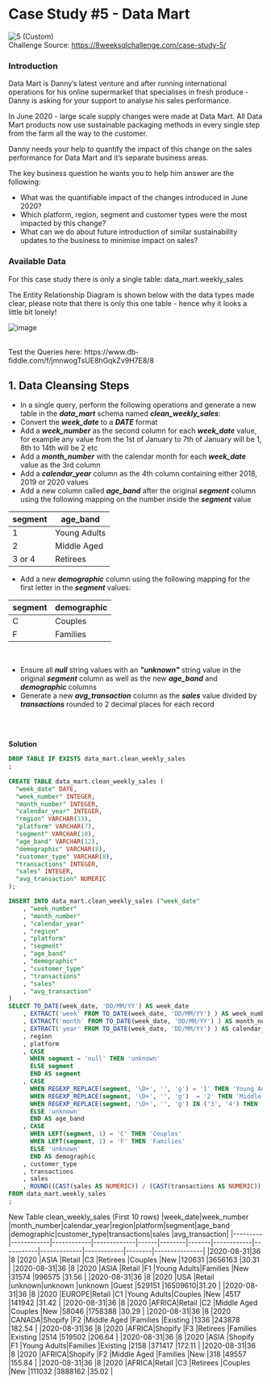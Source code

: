 # Case Study #5 - Data Mart
![5 (Custom)](https://github.com/user-attachments/assets/2880807a-ba01-4e1b-b93d-2a143bc992f1)
<br>
Challenge Source: https://8weeksqlchallenge.com/case-study-5/
<br>

### Introduction
Data Mart is Danny’s latest venture and after running international operations for his online supermarket that specialises in fresh produce - Danny is asking for your support to analyse his sales performance.
<br>

In June 2020 - large scale supply changes were made at Data Mart. All Data Mart products now use sustainable packaging methods in every single step from the farm all the way to the customer.
<br>

Danny needs your help to quantify the impact of this change on the sales performance for Data Mart and it’s separate business areas.
<br>

The key business question he wants you to help him answer are the following:
<br>

- What was the quantifiable impact of the changes introduced in June 2020?
- Which platform, region, segment and customer types were the most impacted by this change?
- What can we do about future introduction of similar sustainability updates to the business to minimise impact on sales?

### Available Data
For this case study there is only a single table: data_mart.weekly_sales
<br>

The Entity Relationship Diagram is shown below with the data types made clear, please note that there is only this one table - hence why it looks a little bit lonely!

![image](https://github.com/user-attachments/assets/fd9b1f65-d22c-4fe2-9874-ea4ccb44d82e)


<br>
Test the Queries here:
https://www.db-fiddle.com/f/jmnwogTsUE8hGqkZv9H7E8/8
<br>

## 1. Data Cleansing Steps

- In a single query, perform the following operations and generate a new table in the ***data_mart*** schema named ***clean_weekly_sales***:
- Convert the ***week_date*** to a ***DATE*** format
- Add a ***week_number*** as the second column for each ***week_date*** value, for example any value from the 1st of January to 7th of January will be 1, 8th to 14th will be 2 etc
- Add a ***month_number*** with the calendar month for each ***week_date*** value as the 3rd column
- Add a ***calendar_year*** column as the 4th column containing either 2018, 2019 or 2020 values
- Add a new column called ***age_band*** after the original ***segment*** column using the following mapping on the number inside the ***segment*** value

<div align="center">
  
|segment|age_band    |
|-------|------------|
|1      |Young Adults|
|2      |Middle Aged |
|3 or 4 |Retirees    |

</div>

- Add a new ***demographic*** column using the following mapping for the first letter in the ***segment*** values:

<div align="center">
  
|segment|demographic |
|-------|------------|
|C      |Couples     |
|F      |Families    |

</div>
<br>

- Ensure all ***null*** string values with an ***"unknown"*** string value in the original ***segment*** column as well as the new ***age_band*** and ***demographic*** columns
- Generate a new ***avg_transaction*** column as the ***sales*** value divided by ***transactions*** rounded to 2 decimal places for each record
<br>
<br>

**Solution**
<br>

```sql
DROP TABLE IF EXISTS data_mart.clean_weekly_sales
;
  
CREATE TABLE data_mart.clean_weekly_sales (
  "week_date" DATE,
  "week_number" INTEGER,
  "month_number" INTEGER,
  "calendar_year" INTEGER,
  "region" VARCHAR(13),
  "platform" VARCHAR(7),
  "segment" VARCHAR(10),
  "age_band" VARCHAR(12),
  "demographic" VARCHAR(8),
  "customer_type" VARCHAR(8),
  "transactions" INTEGER,
  "sales" INTEGER,
  "avg_transaction" NUMERIC
);

INSERT INTO	data_mart.clean_weekly_sales ("week_date" 
  	, "week_number" 
  	, "month_number" 
  	, "calendar_year"
  	, "region" 
  	, "platform"
  	, "segment" 
  	, "age_band"
  	, "demographic"
  	, "customer_type"
  	, "transactions"
  	, "sales"
  	, "avg_transaction" 
)    
SELECT TO_DATE(week_date, 'DD/MM/YY') AS week_date
	, EXTRACT('week' FROM TO_DATE(week_date, 'DD/MM/YY') ) AS week_number
    , EXTRACT('month' FROM TO_DATE(week_date, 'DD/MM/YY') ) AS month_number
    , EXTRACT('year' FROM TO_DATE(week_date, 'DD/MM/YY') ) AS calendar_year
    , region
    , platform
    , CASE
      WHEN segment = 'null' THEN 'unknown'
      ELSE segment
      END AS segment
    , CASE
      WHEN REGEXP_REPLACE(segment, '\D+', '', 'g') = '1' THEN 'Young Adults'
      WHEN REGEXP_REPLACE(segment, '\D+', '', 'g')  = '2' THEN 'Middle Aged'
      WHEN REGEXP_REPLACE(segment, '\D+', '', 'g') IN ('3', '4') THEN 'Retirees'
      ELSE 'unknown'
      END AS age_band
    , CASE
      WHEN LEFT(segment, 1) = 'C' THEN 'Couples'
      WHEN LEFT(segment, 1) = 'F' THEN 'Families'
      ELSE 'unknown'
      END AS demographic
    , customer_type
    , transactions
    , sales
    , ROUND((CAST(sales AS NUMERIC)) / (CAST(transactions AS NUMERIC)), 2) avg_transaction
FROM data_mart.weekly_sales
;
```
New Table clean_weekly_sales (First 10 rows)
|week_date|week_number |month_number|calendar_year|region|platform|segment|age_band    |demographic|customer_type|transactions|sales   |avg_transaction|
|---------|------------|------------|-------------|------|--------|-------|------------|-----------|-------------|------------|--------|---------------|
|2020-08-31|36          |8           |2020         |ASIA  |Retail  |C3     |Retirees    |Couples    |New          |120631      |3656163 |30.31          |
|2020-08-31|36          |8           |2020         |ASIA  |Retail  |F1     |Young Adults|Families   |New          |31574       |996575  |31.56          |
|2020-08-31|36          |8           |2020         |USA   |Retail  |unknown|unknown     |unknown    |Guest        |529151      |16509610|31.20          |
|2020-08-31|36          |8           |2020         |EUROPE|Retail  |C1     |Young Adults|Couples    |New          |4517        |141942  |31.42          |
|2020-08-31|36          |8           |2020         |AFRICA|Retail  |C2     |Middle Aged |Couples    |New          |58046       |1758388 |30.29          |
|2020-08-31|36          |8           |2020         |CANADA|Shopify |F2     |Middle Aged |Families   |Existing     |1336        |243878  |182.54         |
|2020-08-31|36          |8           |2020         |AFRICA|Shopify |F3     |Retirees    |Families   |Existing     |2514        |519502  |206.64         |
|2020-08-31|36          |8           |2020         |ASIA  |Shopify |F1     |Young Adults|Families   |Existing     |2158        |371417  |172.11         |
|2020-08-31|36          |8           |2020         |AFRICA|Shopify |F2     |Middle Aged |Families   |New          |318         |49557   |155.84         |
|2020-08-31|36          |8           |2020         |AFRICA|Retail  |C3     |Retirees    |Couples    |New          |111032      |3888162 |35.02          |





















